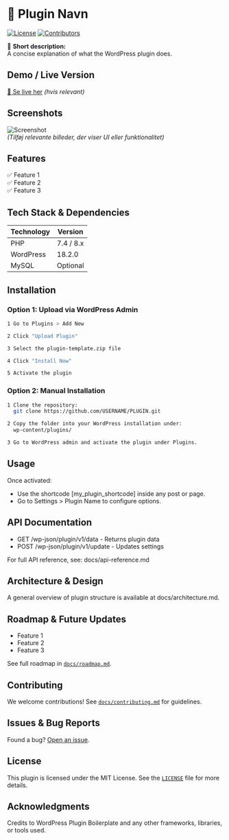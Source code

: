 # 📌 Plugin Navn

[![License](https://img.shields.io/github/license/kdsn/plugin-template)](LICENSE)
[![Contributors](https://img.shields.io/github/contributors/kdsn/plugin-template)](https://github.com/kdsn/plugin-template/graphs/contributors)

🔹 **Short description:**  
A concise explanation of what the WordPress plugin does.

## **Demo / Live Version**
[🔗 Se live her](https://din-live-url.com) *(hvis relevant)*

## **Screenshots**
![Screenshot](docs/screenshot1.png)  
*(Tilføj relevante billeder, der viser UI eller funktionalitet)*

## Features
  ✅ Feature 1 <br/>
  ✅ Feature 2 <br/>
  ✅ Feature 3 <br/>

## Tech Stack & Dependencies
| Technology | Version  |
|-----------|-----------|
| PHP       | 7.4 / 8.x |
| WordPress | 18.2.0    |
| MySQL     | Optional  |

## Installation

### Option 1: Upload via WordPress Admin
```bash
1 Go to Plugins > Add New

2 Click "Upload Plugin"

3 Select the plugin-template.zip file

4 Click "Install Now"

5 Activate the plugin

```

### Option 2: Manual Installation
```bash
1 Clone the repository:
  git clone https://github.com/USERNAME/PLUGIN.git

2 Copy the folder into your WordPress installation under:
  wp-content/plugins/

3 Go to WordPress admin and activate the plugin under Plugins.

```

## Usage
Once activated:
- Use the shortcode [my_plugin_shortcode] inside any post or page.
- Go to Settings > Plugin Name to configure options.

## API Documentation
- GET /wp-json/plugin/v1/data - Returns plugin data
- POST /wp-json/plugin/v1/update - Updates settings

For full API reference, see: docs/api-reference.md
 

## Architecture & Design
A general overview of plugin structure is available at docs/architecture.md.

## Roadmap & Future Updates
- Feature 1
- Feature 2
- Feature 3

See full roadmap in [`docs/roadmap.md`](docs/roadmap.md).

## Contributing
We welcome contributions! See [`docs/contributing.md`](docs/contributing.md) for guidelines.

## Issues & Bug Reports
Found a bug? [Open an issue](https://github.com/kdsn/project-template/issues).

## License
This plugin is licensed under the MIT License.
See the [`LICENSE`](LICENSE)   file for more details.

## Acknowledgments
Credits to WordPress Plugin Boilerplate and any other frameworks, libraries, or tools used.

